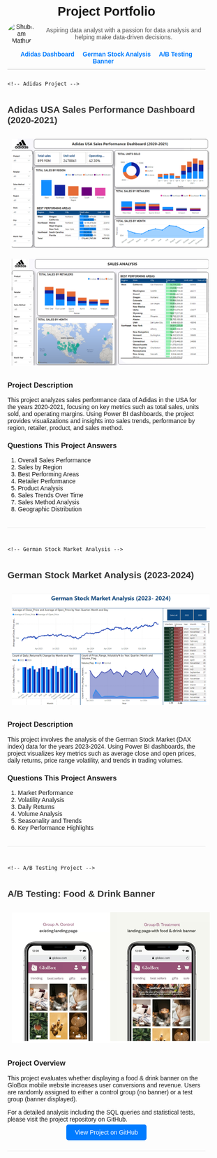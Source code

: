 <!DOCTYPE html>
<html lang="en">
<head>
  <meta charset="UTF-8" />
  <meta name="viewport" content="width=device-width, initial-scale=1.0"/>
  <title>Project Portfolio</title>
  <style>
    body {
      font-family: Arial, sans-serif;
      margin: 0;
      padding: 0;
    }
    header, main, footer {
      margin: 0 5%;
      padding: 10px 0;
    }
    /* Header */
    header {
      border-bottom: 1px solid #ccc;
    }
    header h1 {
      margin: 0;
      font-size: 1.8rem;
    }
    .intro {
      display: flex;
      align-items: center;
      margin-top: 10px;
    }
    .intro img {
      width: 100px;
      border-radius: 50%;
      margin-right: 15px;
    }
    .intro p {
      margin: 0;
      color: #555;
    }
    /* Navigation */
    nav {
      margin-top: 15px;
    }
    nav a {
      text-decoration: none;
      color: #007bff;
      font-weight: bold;
      margin-right: 15px;
    }
    nav a:hover {
      text-decoration: underline;
    }
    /* Projects */
    article {
      margin: 40px 0;
      padding-bottom: 20px;
      border-bottom: 1px solid #eee;
    }
    article h2 {
      margin-top: 0;
      color: #333;
    }
    .image-container {
      text-align: center;
      margin: 20px 0;
    }
    .image-container img {
      max-width: 100%;
      height: auto;
      margin: 10px;
    }
    /* Footer */
    footer {
      text-align: center;
      border-top: 1px solid #ccc;
      padding: 15px 0;
      margin: 0 5%;
      color: #555;
    }
  </style>
</head>
<body>

  <!-- Header Section -->
  <header>
    <h1>Project Portfolio</h1>
    <div class="intro">
      <!-- Replace this image source with your actual photo path -->
      <img src="images/shubham.jpg" alt="Shubham Mathur" />
      <p>Aspiring data analyst with a passion for data analysis and helping make data-driven decisions.</p>
    </div>
    <nav>
      <a href="#adidas">Adidas Dashboard</a>
      <a href="#stock">German Stock Analysis</a>
      <a href="#abtesting">A/B Testing Banner</a>
    </nav>
  </header>

  <!-- Main Content -->
  <main>

    <!-- Adidas Project -->
  <article id="adidas">
      <h2>Adidas USA Sales Performance Dashboard (2020-2021)</h2>
      <div class="image-container">
        <!-- Replace with your actual image paths -->
        <img src="images/adidas_dashboard.png" alt="Adidas Dashboard Image 1">
        <img src="images/adidas2.png" alt="Adidas Dashboard Image 2">
      </div>
      <h3>Project Description</h3>
      <p>
        This project analyzes sales performance data of Adidas in the USA for the years 2020-2021, focusing on key metrics such as total sales, units sold, and operating margins. Using Power BI dashboards, the project provides visualizations and insights into sales trends, performance by region, retailer, product, and sales method.
      </p>
      <h3>Questions This Project Answers</h3>
      <ol>
        <li>Overall Sales Performance</li>
        <li>Sales by Region</li>
        <li>Best Performing Areas</li>
        <li>Retailer Performance</li>
        <li>Product Analysis</li>
        <li>Sales Trends Over Time</li>
        <li>Sales Method Analysis</li>
        <li>Geographic Distribution</li>
      </ol>
    </article>

    <!-- German Stock Market Analysis -->
  <article id="stock">
      <h2>German Stock Market Analysis (2023-2024)</h2>
      <div class="image-container">
        <!-- Replace with your actual image path -->
        <img src="images/Stock.png" alt="German Stock Market Dashboard">
      </div>
      <h3>Project Description</h3>
      <p>
        This project involves the analysis of the German Stock Market (DAX index) data for the years 2023-2024. Using Power BI dashboards, the project visualizes key metrics such as average close and open prices, daily returns, price range volatility, and trends in trading volumes.
      </p>
      <h3>Questions This Project Answers</h3>
      <ol>
        <li>Market Performance</li>
        <li>Volatility Analysis</li>
        <li>Daily Returns</li>
        <li>Volume Analysis</li>
        <li>Seasonality and Trends</li>
        <li>Key Performance Highlights</li>
      </ol>
    </article>

    <!-- A/B Testing Project -->
  <article id="abtesting">
      <h2>A/B Testing: Food &amp; Drink Banner</h2>
      <div class="image-container">
        <!-- Replace with your actual image path -->
        <img src="images/abtesting.jpg" alt="A/B Testing Overview">
      </div>
      <h3>Project Overview</h3>
      <p>
        This project evaluates whether displaying a food &amp; drink banner on the GloBox mobile website increases user conversions and revenue. Users are randomly assigned to either a control group (no banner) or a test group (banner displayed).
      </p>
      <p>
        For a detailed analysis including the SQL queries and statistical tests, please visit the project repository on GitHub.
      </p>
      <p style="text-align: center;">
        <a href="https://github.com/shubhammathur196/Projects/tree/e013037e40afa6c708db20d35be29b1eb6d06037/AB%20Testing"
           target="_blank"
           style="padding: 10px 20px; background: #007bff; color: #fff; text-decoration: none; border-radius: 5px;">
          View Project on GitHub
        </a>
      </p>
    </article>

  </main>


</body>
</html>
